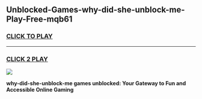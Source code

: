 
## Unblocked-Games-why-did-she-unblock-me-Play-Free-mqb61
<h3>
<a href="https://premium76.site?title=why-did-she-unblock-me&ref=20M">CLICK TO PLAY</a></h3>
<hr>

<h3>
<a href="https://premium76.site?title=why-did-she-unblock-me&ref=20M">CLICK 2 PLAY</a>
  
</h3>

<a href="https://premium76.site?title=why-did-she-unblock-me&ref=19M"><img src="https://clearcache.store/games.png"></a>


**why-did-she-unblock-me games unblocked: Your Gateway to Fun and Accessible Online Gaming**
